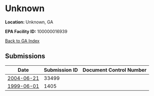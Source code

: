 # Unknown

**Location:** Unknown, GA

**EPA Facility ID:** 100000016939

[Back to GA Index](../../index.md)

## Submissions

| Date | Submission ID | Document Control Number |
|------|--------------|-------------------------|
| [2004-06-21](submissions/33499.md) | 33499 |  |
| [1999-06-01](submissions/1405.md) | 1405 |  |
